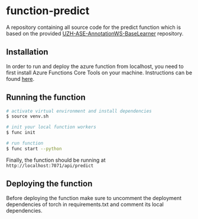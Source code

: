 # function-predict
A repository containing all source code for the predict function which is based on the provided [UZH-ASE-AnnotationWS-BaseLearner](https://github.com/MEPalma/UZH-ASE-AnnotationWS-BaseLearner) repository.

## Installation
In order to run and deploy the azure function from localhost, you need to first install Azure Functions Core Tools on your machine. Instructions can be found [here](https://docs.microsoft.com/en-us/azure/azure-functions/functions-run-local?tabs=v4%2Cmacos%2Ccsharp%2Cportal%2Cbash#install-the-azure-functions-core-tools).

## Running the function

```bash
# activate virtual environment and install dependencies
$ source venv.sh

# init your local function workers
$ func init

# run function
$ func start --python
```

Finally, the function should be running at ```http://localhost:7071/api/predict```

## Deploying the function
Before deploying the function make sure to uncomment the deployment dependencies of torch in requirements.txt and comment its local dependencies.
